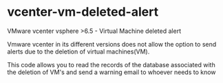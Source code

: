 # vcenter-vm-deleted-alert
VMware vcenter vsphere >6.5 - Virtual Machine deleted alert

Vmware vcenter in its different versions does not allow the option to send alerts due to the deletion of virtual machines(VM).

This code allows you to read the records of the database associated with the deletion of VM's and send a warning email to whoever needs to know
